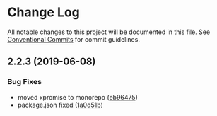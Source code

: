 # Change Log

All notable changes to this project will be documented in this file.
See [Conventional Commits](https://conventionalcommits.org) for commit guidelines.

## 2.2.3 (2019-06-08)


### Bug Fixes

* moved xpromise to monorepo ([eb96475](https://github.com/sirian/js/commit/eb96475))
* package.json fixed ([1a0d51b](https://github.com/sirian/js/commit/1a0d51b))
